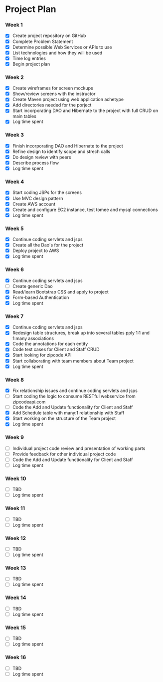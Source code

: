 # Project Plan

### Week 1
- [X] Create project repository on GitHub
- [X] Complete Problem Statement
- [X] Determine possible Web Services or APIs to use
- [X] List technologies and how they will be used
- [X] Time log entries
- [X] Begin project plan

### Week 2
- [X] Create wireframes for screen mockups
- [X] Show/review screens with the instructor
- [X] Create Maven project using web application achetype
- [X] Add directories needed for the porject
- [X] Start incorporating DAO and Hibernate to the project with full CRUD on main tables
- [X] Log time spent

### Week 3
- [X] Finish incorporating DAO and Hibernate to the project
- [X] Refine design to identify scope and strech calls
- [X] Do design review with peers
- [X] Describe process flow
- [X] Log time spent

### Week 4
- [X] Start coding JSPs for the screens
- [X] Use MVC design pattern
- [X] Create AWS account
- [X] Create and configure EC2 instance, test tomee and mysql connections
- [X] Log time spent

### Week 5
- [X] Continue coding servlets and jsps
- [X] Create all the Dao's for the project
- [X] Deploy project to AWS  
- [X] Log time spent

### Week 6
- [X] Continue coding servlets and jsps
- [ ] Create generic Dao
- [X] Read/learn Bootstrap CSS and apply to project
- [X] Form-based Authentication
- [X] Log time spent

### Week 7
- [X] Continue coding servlets and jsps
- [X] Redesign table structures, break up into several tables pply 1:1 and 1:many associations 
- [X] Code the annotations for each entity 
- [X] Code test cases for Client and Staff CRUD 
- [X] Start looking for zipcode API
- [X] Start collaborating with team members about Team project
- [X] Log time spent

### Week 8
- [X] Fix relationship issues and continue coding servlets and jsps
- [ ] Start coding the logic to consume RESTful webservice from zipcodeapi.com 
- [ ] Code the Add and Update functionality for Client and Staff 
- [X] Add Schedule table with many:1 relationship with Staff
- [X] Start working on the structure of the Team project
- [X] Log time spent

### Week 9
- [ ] Individual project code review and presentation of working parts
- [ ] Provide feedback for other individual project code 
- [ ] Code the Add and Update functionality for Client and Staff 
- [ ] Log time spent

### Week 10
- [ ] TBD
- [ ] Log time spent

### Week 11
- [ ] TBD
- [ ] Log time spent

### Week 12
- [ ] TBD
- [ ] Log time spent

### Week 13
- [ ] TBD
- [ ] Log time spent

### Week 14
- [ ] TBD
- [ ] Log time spent

### Week 15
- [ ] TBD
- [ ] Log time spent

### Week 16
- [ ] TBD
- [ ] Log time spent
